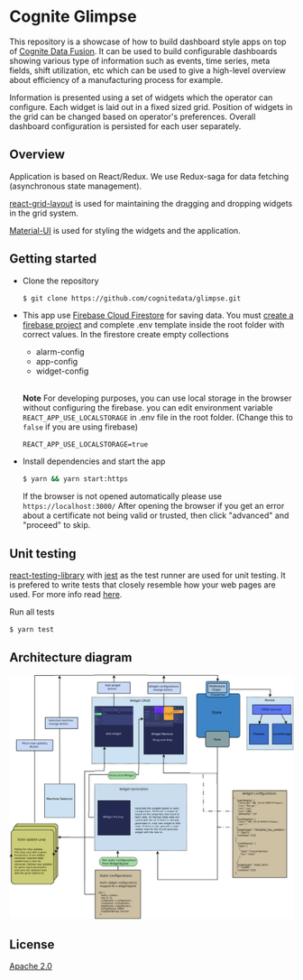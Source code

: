 # Cognite Glimpse

This repository is a showcase of how to build dashboard style apps on top of [Cognite Data Fusion](https://cognite.com/cognite/cognite-data-fusion/developers/). It can be used to build configurable dashboards showing various type of information such as events, time series, meta fields, shift utilization, etc which can be used to give a high-level overview about efficiency of a manufacturing process for example.

Information is presented using a set of widgets which the operator can configure. Each widget is laid out in a fixed sized grid. Position of widgets in the grid can be changed based on operator's preferences. Overall dashboard configuration is persisted for each user separately.

## Overview

Application is based on React/Redux. We use Redux-saga for data fetching (asynchronous state management).

[react-grid-layout](https://github.com/STRML/react-grid-layout) is used for maintaining the dragging and dropping widgets in the grid system.

[Material-UI](https://material-ui.com/) is used for styling the widgets and the application.

## Getting started

- Clone the repository
  ```bash
  $ git clone https://github.com/cognitedata/glimpse.git
  ```
- This app use [Firebase Cloud Firestore](https://firebase.google.com/docs/firestore) for saving data. You must [create a firebase project](https://firebase.google.com/docs/firestore/quickstart) and complete .env template inside the root folder with correct values. In the firestore create empty collections

  - alarm-config
  - app-config
  - widget-config

  \
   **Note**
  For developing purposes, you can use local storage in the browser without configuring the firebase. you can edit environment variable `REACT_APP_USE_LOCALSTORAGE` in .env file in the root folder. (Change this to `false` if you are using firebase)

  ```
  REACT_APP_USE_LOCALSTORAGE=true
  ```

* Install dependencies and start the app
  ```bash
  $ yarn && yarn start:https
  ```
  If the browser is not opened automatically please use `https://localhost:3000/`
  After opening the browser if you get an error about a certificate not being valid or trusted, then click "advanced" and "proceed" to skip.

## Unit testing

[react-testing-library](https://testing-library.com/docs/react-testing-library/intro) with [jest](https://jestjs.io/) as the test runner are used for unit testing. It is prefered to write tests that closely resemble how your web pages are used. For more info read [here](https://testing-library.com/docs/guiding-principles).

Run all tests

```bash
$ yarn test
```

## Architecture diagram

![architecture Diagram](src/assets/architectureDiagram/architecture-diagram.png)

## License

[Apache 2.0](https://www.apache.org/licenses/LICENSE-2.0)
